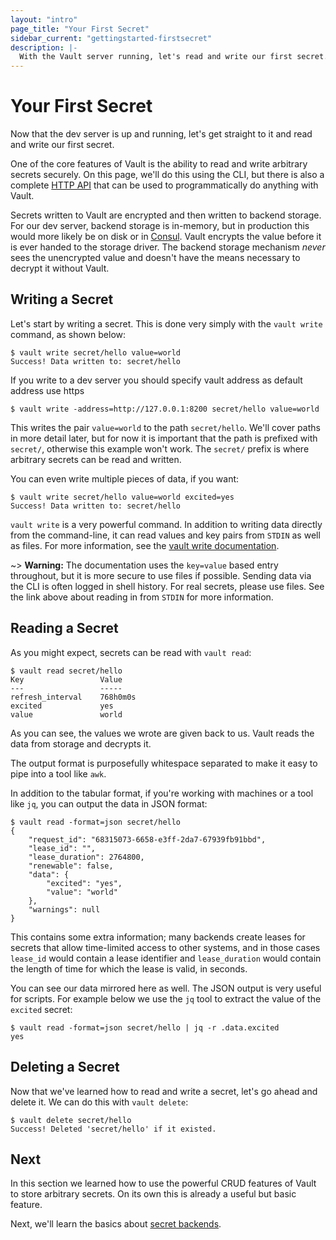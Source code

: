 ```yaml
---
layout: "intro"
page_title: "Your First Secret"
sidebar_current: "gettingstarted-firstsecret"
description: |-
  With the Vault server running, let's read and write our first secret.
---
```


# Your First Secret

Now that the dev server is up and running, let's get straight to it and
read and write our first secret.

One of the core features of Vault is the ability to read and write
arbitrary secrets securely. On this page, we'll do this using the CLI,
but there is also a complete
[HTTP API](/api/index.html)
that can be used to programmatically do anything with Vault.

Secrets written to Vault are encrypted and then written to backend
storage. For our dev server, backend storage is in-memory, but in production
this would more likely be on disk or in [Consul](https://www.consul.io).
Vault encrypts the value before it is ever handed to the storage driver.
The backend storage mechanism _never_ sees the unencrypted value and doesn't
have the means necessary to decrypt it without Vault.

## Writing a Secret

Let's start by writing a secret. This is done very simply with the
`vault write` command, as shown below:

```
$ vault write secret/hello value=world
Success! Data written to: secret/hello
```

If you write to a dev server you should specify vault address as default address use https

```
$ vault write -address=http://127.0.0.1:8200 secret/hello value=world
```

This writes the pair `value=world` to the path `secret/hello`. We'll
cover paths in more detail later, but for now it is important that the
path is prefixed with `secret/`, otherwise this example won't work. The
`secret/` prefix is where arbitrary secrets can be read and written.

You can even write multiple pieces of data, if you want:

```
$ vault write secret/hello value=world excited=yes
Success! Data written to: secret/hello
```

`vault write` is a very powerful command. In addition to writing data
directly from the command-line, it can read values and key pairs from
`STDIN` as well as files. For more information, see the
[vault write documentation](/docs/commands/read-write.html).

~> **Warning:** The documentation uses the `key=value` based entry
throughout, but it is more secure to use files if possible. Sending
data via the CLI is often logged in shell history. For real secrets,
please use files. See the link above about reading in from `STDIN` for more information.

## Reading a Secret

As you might expect, secrets can be read with `vault read`:

```
$ vault read secret/hello
Key             	Value
---             	-----
refresh_interval	768h0m0s
excited         	yes
value           	world
```

As you can see, the values we wrote are given back to us. Vault reads
the data from storage and decrypts it.

The output format is purposefully whitespace separated to make it easy
to pipe into a tool like `awk`.

In addition to the tabular format, if you're working with machines or
a tool like `jq`, you can output the data in JSON format:

```
$ vault read -format=json secret/hello
{
	"request_id": "68315073-6658-e3ff-2da7-67939fb91bbd",
	"lease_id": "",
	"lease_duration": 2764800,
	"renewable": false,
	"data": {
		"excited": "yes",
		"value": "world"
	},
	"warnings": null
}
```

This contains some extra information; many backends create leases for secrets
that allow time-limited access to other systems, and in those cases `lease_id` would
contain a lease identifier and `lease_duration` would contain the length of time
for which the lease is valid, in seconds.

You can see our data mirrored
here as well. The JSON output is very useful for scripts. For example below
we use the `jq` tool to extract the value of the `excited` secret:

```
$ vault read -format=json secret/hello | jq -r .data.excited
yes
```

## Deleting a Secret

Now that we've learned how to read and write a secret, let's go ahead
and delete it. We can do this with `vault delete`:

```
$ vault delete secret/hello
Success! Deleted 'secret/hello' if it existed.
```

## Next

In this section we learned how to use the powerful CRUD features of
Vault to store arbitrary secrets. On its own this is already a useful
but basic feature.

Next, we'll learn the basics about [secret backends](/intro/getting-started/secret-backends.html).
